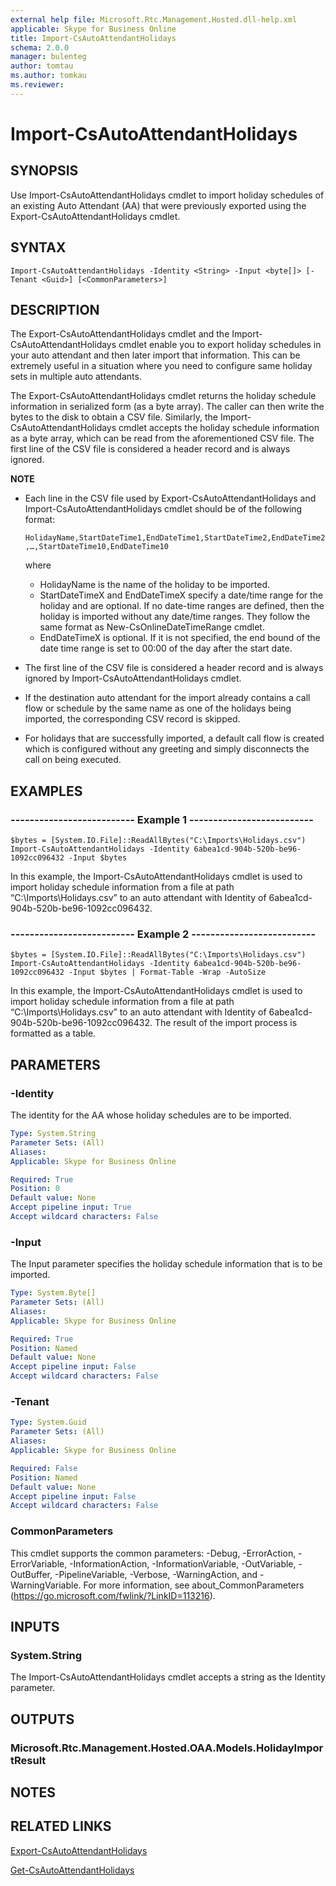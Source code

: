 ```yaml
---
external help file: Microsoft.Rtc.Management.Hosted.dll-help.xml
applicable: Skype for Business Online
title: Import-CsAutoAttendantHolidays
schema: 2.0.0
manager: bulenteg
author: tomtau
ms.author: tomkau
ms.reviewer:
---
```


# Import-CsAutoAttendantHolidays

## SYNOPSIS
Use Import-CsAutoAttendantHolidays cmdlet to import holiday schedules of an existing Auto Attendant (AA) that were previously exported using the Export-CsAutoAttendantHolidays cmdlet.

## SYNTAX

```
Import-CsAutoAttendantHolidays -Identity <String> -Input <byte[]> [-Tenant <Guid>] [<CommonParameters>]
```

## DESCRIPTION
The Export-CsAutoAttendantHolidays cmdlet and the Import-CsAutoAttendantHolidays cmdlet enable you to export holiday schedules in your auto attendant and then later import that information. This can be extremely useful in a situation where you need to configure same holiday sets in multiple auto attendants.

The Export-CsAutoAttendantHolidays cmdlet returns the holiday schedule information in serialized form (as a byte array). The caller can then write the bytes to the disk to obtain a CSV file. Similarly, the Import-CsAutoAttendantHolidays cmdlet accepts the holiday schedule information as a byte array, which can be read from the aforementioned CSV file. The first line of the CSV file is considered a header record and is always ignored.

**NOTE**
- Each line in the CSV file used by Export-CsAutoAttendantHolidays and Import-CsAutoAttendantHolidays cmdlet should be of the following format:

   `HolidayName,StartDateTime1,EndDateTime1,StartDateTime2,EndDateTime2,…,StartDateTime10,EndDateTime10`

    where
    - HolidayName is the name of the holiday to be imported.
    - StartDateTimeX and EndDateTimeX specify a date/time range for the holiday and are optional. If no date-time ranges are defined, then the holiday is imported without any date/time ranges. They follow the same format as New-CsOnlineDateTimeRange cmdlet.
    - EndDateTimeX is optional. If it is not specified, the end bound of the date time range is set to 00:00 of the day after the start date.
- The first line of the CSV file is considered a header record and is always ignored by Import-CsAutoAttendantHolidays cmdlet.
- If the destination auto attendant for the import already contains a call flow or schedule by the same name as one of the holidays being imported, the corresponding CSV record is skipped.
- For holidays that are successfully imported, a default call flow is created which is configured without any greeting and simply disconnects the call on being executed.

## EXAMPLES

### -------------------------- Example 1 --------------------------
```
$bytes = [System.IO.File]::ReadAllBytes("C:\Imports\Holidays.csv")
Import-CsAutoAttendantHolidays -Identity 6abea1cd-904b-520b-be96-1092cc096432 -Input $bytes
```

In this example, the Import-CsAutoAttendantHolidays cmdlet is used to import holiday schedule information from a file at path “C:\Imports\Holidays.csv” to an auto attendant with Identity of 6abea1cd-904b-520b-be96-1092cc096432.

### -------------------------- Example 2 --------------------------
```
$bytes = [System.IO.File]::ReadAllBytes("C:\Imports\Holidays.csv")
Import-CsAutoAttendantHolidays -Identity 6abea1cd-904b-520b-be96-1092cc096432 -Input $bytes | Format-Table -Wrap -AutoSize
```

In this example, the Import-CsAutoAttendantHolidays cmdlet is used to import holiday schedule information from a file at path “C:\Imports\Holidays.csv” to an auto attendant with Identity of 6abea1cd-904b-520b-be96-1092cc096432. The result of the import process is formatted as a table.

## PARAMETERS

### -Identity
The identity for the AA whose holiday schedules are to be imported.

```yaml
Type: System.String
Parameter Sets: (All)
Aliases:
Applicable: Skype for Business Online

Required: True
Position: 0
Default value: None
Accept pipeline input: True
Accept wildcard characters: False
```

### -Input
The Input parameter specifies the holiday schedule information that is to be imported.

```yaml
Type: System.Byte[]
Parameter Sets: (All)
Aliases:
Applicable: Skype for Business Online

Required: True
Position: Named
Default value: None
Accept pipeline input: False
Accept wildcard characters: False
```

### -Tenant

```yaml
Type: System.Guid
Parameter Sets: (All)
Aliases:
Applicable: Skype for Business Online

Required: False
Position: Named
Default value: None
Accept pipeline input: False
Accept wildcard characters: False
```

### CommonParameters
This cmdlet supports the common parameters: -Debug, -ErrorAction, -ErrorVariable, -InformationAction, -InformationVariable, -OutVariable, -OutBuffer, -PipelineVariable, -Verbose, -WarningAction, and -WarningVariable. For more information, see about_CommonParameters (https://go.microsoft.com/fwlink/?LinkID=113216).


## INPUTS

### System.String
The Import-CsAutoAttendantHolidays cmdlet accepts a string as the Identity parameter.


## OUTPUTS

### Microsoft.Rtc.Management.Hosted.OAA.Models.HolidayImportResult


## NOTES


## RELATED LINKS

[Export-CsAutoAttendantHolidays](Export-CsAutoAttendantHolidays.md)

[Get-CsAutoAttendantHolidays](Get-CsAutoAttendantHolidays.md)

